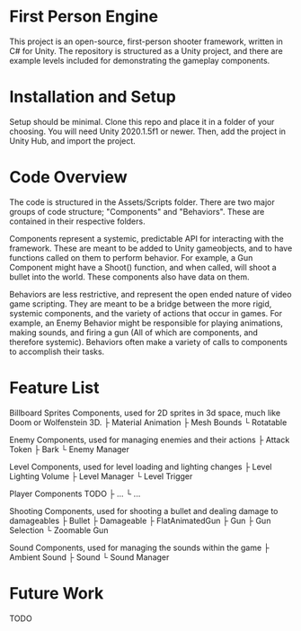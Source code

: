 # First Person Engine
This project is an open-source, first-person shooter framework, written in C# for Unity.
The repository is structured as a Unity project, and there are example levels included for demonstrating the gameplay components.

# Installation and Setup
Setup should be minimal. Clone this repo and place it in a folder of your choosing. You will need Unity 2020.1.5f1 or newer.
Then, add the project in Unity Hub, and import the project.

# Code Overview
The code is structured in the Assets/Scripts folder. There are two major groups of code structure; "Components" and "Behaviors". These are contained in their respective folders.

Components represent a systemic, predictable API for interacting with the framework. These are meant to be added to Unity gameobjects, and to have functions called on them to perform behavior. For example, a Gun Component might have a Shoot() function, and when called, will shoot a bullet into the world. These components also have data on them.

Behaviors are less restrictive, and represent the open ended nature of video game scripting. They are meant to be a bridge between the more rigid, systemic components, and the variety of actions that occur in games. For example, an Enemy Behavior might be responsible for playing animations, making sounds, and firing a gun (All of which are components, and therefore systemic). Behaviors often make a variety of calls to components to accomplish their tasks.

# Feature List
Billboard Sprites Components, used for 2D sprites in 3d space, much like Doom or Wolfenstein 3D.
├ Material Animation
├ Mesh Bounds
└ Rotatable

Enemy Components, used for managing enemies and their actions
├ Attack Token
├ Bark
└ Enemy Manager

Level Components, used for level loading and lighting changes
├ Level Lighting Volume
├ Level Manager
└ Level Trigger

Player Components TODO
├ ...
└ ...

Shooting Components, used for shooting a bullet and dealing damage to damageables
├ Bullet
├ Damageable
├ FlatAnimatedGun
├ Gun
├ Gun Selection
└ Zoomable Gun

Sound Components, used for managing the sounds within the game
├ Ambient Sound
├ Sound
└ Sound Manager

# Future Work
TODO
